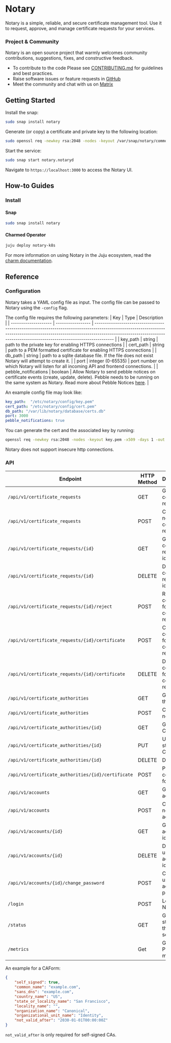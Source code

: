# Notary

Notary is a simple, reliable, and secure certificate management tool. Use it to request, approve, and manage certificate requests for your services. 

### Project & Community

Notary is an open source project that warmly welcomes community contributions, suggestions, fixes, and constructive feedback.

- To contribute to the code Please see [CONTRIBUTING.md](/CONTRIBUTING.md) for guidelines and best practices.
- Raise software issues or feature requests in [GitHub](https://github.com/canonical/notary/issues)
- Meet the community and chat with us on [Matrix](https://matrix.to/#/!yAkGlrYcBFYzYRvOlQ:ubuntu.com?via=ubuntu.com&via=matrix.org&via=mozilla.org)

## Getting Started

Install the snap:
```bash
sudo snap install notary
```

Generate (or copy) a certificate and private key to the following location:
```bash
sudo openssl req -newkey rsa:2048 -nodes -keyout /var/snap/notary/common/key.pem -x509 -days 1 -out /var/snap/notary/common/cert.pem -subj "/CN=example.com"
```

Start the service:
```bash
sudo snap start notary.notaryd
```

Navigate to `https://localhost:3000` to access the Notary UI.

## How-to Guides

### Install

#### Snap

```bash
sudo snap install notary
```

#### Charmed Operator

```bash
juju deploy notary-k8s
```

For more information on using Notary in the Juju ecosystem, read the [charm documentation](https://charmhub.io/notary-k8s).

## Reference

### Configuration

Notary takes a YAML config file as input. The config file can be passed to Notary using the `-config` flag.

The config file requires the following parameters:
| Key                  | Type              | Description                                                                                                                                                                                                                                         |
| -------------------- | ----------------- | --------------------------------------------------------------------------------------------------------------------------------------------------------------------------------------------------------------------------------------------------- |
| key_path             | string            | path to the private key for enabling HTTPS connections                                                                                                                                                                                              |
| cert_path            | string            | path to a PEM formatted certificate for enabling HTTPS connections                                                                                                                                                                                  |
| db_path              | string            | path to a sqlite database file. If the file does not exist Notary will attempt to create it.                                                                                                                                                        |
| port                 | integer (0-65535) | port number on which Notary will listen for all incoming API and frontend connections.                                                                                                                                                              |
| pebble_notifications | boolean           | Allow Notary to send pebble notices on certificate events (create, update, delete). Pebble needs to be running on the same system as Notary. Read more about Pebble Notices [here](https://github.com/canonical/pebble?tab=readme-ov-file#notices). |

An example config file may look like:

```yaml
key_path:  "/etc/notary/config/key.pem"
cert_path: "/etc/notary/config/cert.pem"
db_path: "/var/lib/notary/database/certs.db"
port: 3000
pebble_notifications: true
```

You can generate the cert and the associated key by running:

```bash
openssl req -newkey rsa:2048 -nodes -keyout key.pem -x509 -days 1 -out cert.pem -subj "/CN=example.com"
```

Notary does not support insecure http connections.

### API

| Endpoint                                               | HTTP Method | Description                                    | Parameters         |
| ------------------------------------------------------ | ----------- | ---------------------------------------------- | ------------------ |
| `/api/v1/certificate_requests`                         | GET         | Get all blog certificate requests              |                    |
| `/api/v1/certificate_requests`                         | POST        | Create a new certificate request               | csr                |
| `/api/v1/certificate_requests/{id}`                    | GET         | Get a certificate request by id                |                    |
| `/api/v1/certificate_requests/{id}`                    | DELETE      | Delete a certificate request by id             |                    |
| `/api/v1/certificate_requests/{id}/reject`             | POST        | Reject a certificate for a certificate request |                    |
| `/api/v1/certificate_requests/{id}/certificate`        | POST        | Create a certificate for a certificate request |                    |
| `/api/v1/certificate_requests/{id}/certificate`        | DELETE      | Delete a certificate for a certificate request |                    |
| `/api/v1/certificate_authorities`                      | GET         | Get all of the CA's                            |                    |
| `/api/v1/certificate_authorities`                      | POST        | Create a new CA                                | CAForm             |
| `/api/v1/certificate_authorities/{id}`                 | GET         | Get a single CA                                |                    |
| `/api/v1/certificate_authorities/{id}`                 | PUT         | Update the status of a CA                      | status             |
| `/api/v1/certificate_authorities/{id}`                 | DELETE      | Delete a CA                                    |                    |
| `/api/v1/certificate_authorities/{id}/certificate`     | POST        | Post a certificate for a CA                    | certificate        |
| `/api/v1/accounts`                                     | GET         | Get all user accounts                          |                    |
| `/api/v1/accounts`                                     | POST        | Create a new user account                      | username, password |
| `/api/v1/accounts/{id}`                                | GET         | Get a user account by id                       |                    |
| `/api/v1/accounts/{id}`                                | DELETE      | Delete a user account by id                    |                    |
| `/api/v1/accounts/{id}/change_password`                | POST        | Change a user account's password               | password           |
| `/login`                                               | POST        | Login to the Notary UI                         | username, password |
| `/status`                                              | GET         | Get the status of the Notary service           |                    |
| `/metrics`                                             | Get         | Get Prometheus metrics                         |                    |

An example for a CAForm:
```json
{
    "self_signed": true,
    "common_name": "example.com",
    "sans_dns": "example.com",
    "country_name": "US",
    "state_or_locality_name": "San Francisco",
    "locality_name": "",
    "organization_name": "Canonical",
    "organizational_unit_name": "Identity",
    "not_valid_after": "2030-01-01T00:00:00Z"
}
```
`not_valid_after` is only required for self-signed CAs.